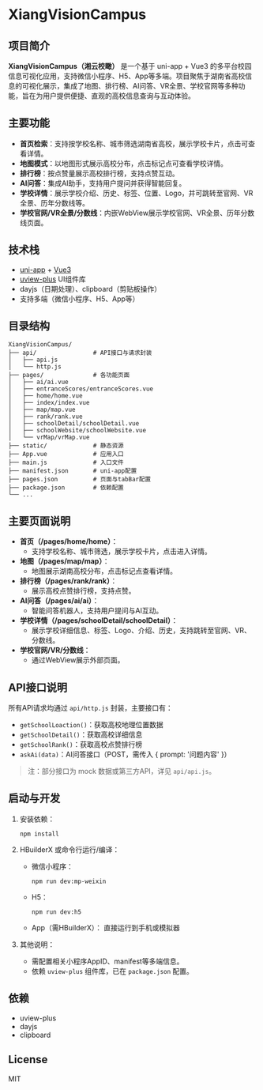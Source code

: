 # XiangVisionCampus

## 项目简介

**XiangVisionCampus（湘云校瞰）** 是一个基于 uni-app + Vue3 的多平台校园信息可视化应用，支持微信小程序、H5、App等多端。项目聚焦于湖南省高校信息的可视化展示，集成了地图、排行榜、AI问答、VR全景、学校官网等多种功能，旨在为用户提供便捷、直观的高校信息查询与互动体验。

## 主要功能

- **首页检索**：支持按学校名称、城市筛选湖南省高校，展示学校卡片，点击可查看详情。
- **地图模式**：以地图形式展示高校分布，点击标记点可查看学校详情。
- **排行榜**：按点赞量展示高校排行榜，支持点赞互动。
- **AI问答**：集成AI助手，支持用户提问并获得智能回复。
- **学校详情**：展示学校介绍、历史、标签、位置、Logo，并可跳转至官网、VR全景、历年分数线等。
- **学校官网/VR全景/分数线**：内嵌WebView展示学校官网、VR全景、历年分数线页面。

## 技术栈

- [uni-app](https://uniapp.dcloud.io/) + [Vue3](https://vuejs.org/)
- [uview-plus](https://www.uviewui.com/) UI组件库
- dayjs（日期处理）、clipboard（剪贴板操作）
- 支持多端（微信小程序、H5、App等）

## 目录结构

```
XiangVisionCampus/
├── api/                # API接口与请求封装
│   ├── api.js
│   └── http.js
├── pages/              # 各功能页面
│   ├── ai/ai.vue
│   ├── entranceScores/entranceScores.vue
│   ├── home/home.vue
│   ├── index/index.vue
│   ├── map/map.vue
│   ├── rank/rank.vue
│   ├── schoolDetail/schoolDetail.vue
│   ├── schoolWebsite/schoolWebsite.vue
│   └── vrMap/vrMap.vue
├── static/             # 静态资源
├── App.vue             # 应用入口
├── main.js             # 入口文件
├── manifest.json       # uni-app配置
├── pages.json          # 页面与tabBar配置
├── package.json        # 依赖配置
└── ...
```

## 主要页面说明

- **首页（/pages/home/home）**：
  - 支持学校名称、城市筛选，展示学校卡片，点击进入详情。
- **地图（/pages/map/map）**：
  - 地图展示湖南高校分布，点击标记点查看详情。
- **排行榜（/pages/rank/rank）**：
  - 展示高校点赞排行榜，支持点赞。
- **AI问答（/pages/ai/ai）**：
  - 智能问答机器人，支持用户提问与AI互动。
- **学校详情（/pages/schoolDetail/schoolDetail）**：
  - 展示学校详细信息、标签、Logo、介绍、历史，支持跳转至官网、VR、分数线。
- **学校官网/VR/分数线**：
  - 通过WebView展示外部页面。

## API接口说明

所有API请求均通过 `api/http.js` 封装，主要接口有：

- `getSchoolLoaction()`：获取高校地理位置数据
- `getSchoolDetail()`：获取高校详细信息
- `getSchoolRank()`：获取高校点赞排行榜
- `askAi(data)`：AI问答接口（POST，需传入 { prompt: '问题内容' }）

> 注：部分接口为 mock 数据或第三方API，详见 `api/api.js`。

## 启动与开发

1. 安装依赖：
   ```
   npm install
   ```
2. HBuilderX 或命令行运行/编译：
   - 微信小程序：
     ```
     npm run dev:mp-weixin
     ```
   - H5：
     ```
     npm run dev:h5
     ```
   - App（需HBuilderX）：
     直接运行到手机或模拟器

3. 其他说明：
   - 需配置相关小程序AppID、manifest等多端信息。
   - 依赖 `uview-plus` 组件库，已在 `package.json` 配置。

## 依赖

- uview-plus
- dayjs
- clipboard

## License

MIT 